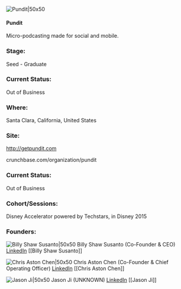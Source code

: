 

![Pundit|50x50](https://apimg.techstars.com/connect/images/image_files/55a440f580832088bd000029/original/logo_circular-color.png)

#### Pundit
Micro-podcasting made for social and mobile.

### Stage: 
Seed - Graduate 

### Current Status: 
Out of Business

### Where:
Santa Clara, California, United States

### Site:
http://getpundit.com



crunchbase.com/organization/pundit

### Current Status: 
Out of Business

### Cohort/Sessions: 
Disney Accelerator powered by Techstars, in Disney 2015

### Founders: 

![Billy Shaw Susanto|50x50]() Billy Shaw Susanto (Co-Founder & CEO) [LinkedIn](https://linkedin.com/in/billyshawsusanto) [[Billy Shaw Susanto]]

![Chris Aston Chen|50x50](https://apimg.techstars.com/connect/images/image_files/5d1ae5c034a60d202d000129/original/profile-pic.jpg) Chris Aston Chen (Co-Founder & Chief Operating Officer) [LinkedIn](https://linkedin.com/in/chris-aston-chen-b4a57740) [[Chris Aston Chen]]

![Jason Ji|50x50](https://apimg.techstars.com/connect/images/image_files/559d81a2a93e9f0631000003/original/DSCF3074.jpg) Jason Ji (UNKNOWN) [LinkedIn](https://linkedin.com/in/jiwentian) [[Jason Ji]]


